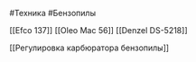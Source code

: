 #Техника #Бензопилы

[[Efco 137]]
[[Oleo Mac 56]]
[[Denzel DS-5218]]

[[Регулировка карбюратора бензопилы]]
